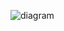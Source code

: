 ![diagram](https://raw.githubusercontent.com/CloudCoreo/audit-aws-cloudtrail/master/images/diagram.png "diagram")
